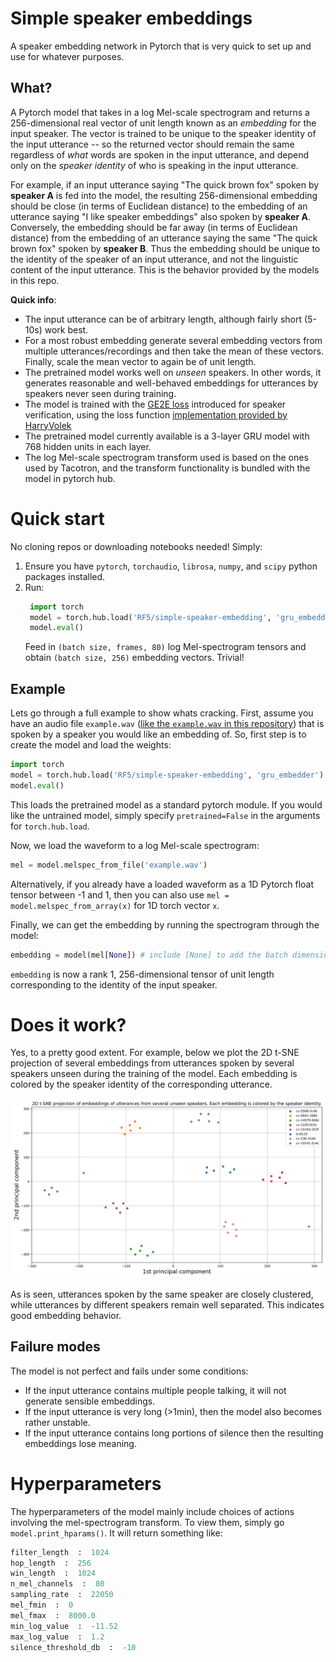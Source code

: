 # Simple speaker embeddings
A speaker embedding network in Pytorch that is very quick to set up and use for whatever purposes.

## What?
A Pytorch model that takes in a log Mel-scale spectrogram and returns a 256-dimensional real vector of unit length known as an _embedding_ for the input speaker.
The vector is trained to be unique to the speaker identity of the input utterance -- so the returned vector should remain the same regardless of _what_ words are spoken in the input utterance, and depend only on the _speaker identity_ of who is speaking in the input utterance.

For example, if an input utterance saying "The quick brown fox" spoken by **speaker A** is fed into the model, the resulting 256-dimensional embedding should be close (in terms of Euclidean distance) to the embedding of an utterance saying "I like speaker embeddings" also spoken by **speaker A**. 
Conversely, the embedding should be far away (in terms of Euclidean distance) from the embedding of an utterance saying the same "The quick brown fox" spoken by **speaker B**.
Thus the embedding should be unique to the identity of the speaker of an input utterance, and not the linguistic content of the input utterance.
This is the behavior provided by the models in this repo.

**Quick info**:
- The input utterance can be of arbitrary length, although fairly short (5-10s) work best.
- For a most robust embedding generate several embedding vectors from multiple utterances/recordings and then take the mean of these vectors. Finally, scale the mean vector to again be of unit length. 
- The pretrained model works well on _unseen_ speakers. In other words, it generates reasonable and well-behaved embeddings for utterances by speakers never seen during training.
- The model is trained with the [GE2E loss](https://arxiv.org/abs/1710.10467) introduced for speaker verification, using the loss function [implementation provided by HarryVolek](https://arxiv.org/abs/1710.10467)
- The pretrained model currently available is a 3-layer GRU model with 768 hidden units in each layer. 
- The log Mel-scale spectrogram transform used is based on the ones used by Tacotron, and the transform functionality is bundled with the model in pytorch hub.

# Quick start
No cloning repos or downloading notebooks needed! Simply:
1. Ensure you have `pytorch`, `torchaudio`, `librosa`, `numpy`, and `scipy` python packages installed. 
2. Run: 
   ```python
    import torch
    model = torch.hub.load('RF5/simple-speaker-embedding', 'gru_embedder')
    model.eval()
   ```
   Feed in `(batch size, frames, 80)` log Mel-spectrogram tensors and obtain `(batch size, 256)` embedding vectors. Trivial!

## Example
Lets go through a full example to show whats cracking.
First, assume you have an audio file `example.wav` ([like the `example.wav` in this repository](https://github.com/RF5/simple-speaker-embedding/raw/master/example.wav)) that is spoken by a speaker you would like an embedding of.
So, first step is to create the model and load the weights:

```python
import torch
model = torch.hub.load('RF5/simple-speaker-embedding', 'gru_embedder')
model.eval()
```
This loads the pretrained model as a standard pytorch module. If you would like the untrained model, simply specify `pretrained=False` in the arguments for `torch.hub.load`. 

Now, we load the waveform to a log Mel-scale spectrogram:
```python
mel = model.melspec_from_file('example.wav')
```
Alternatively, if you already have a loaded waveform as a 1D Pytorch float tensor between -1 and 1, then you can also use `mel = model.melspec_from_array(x)` for 1D torch vector `x`. 

Finally, we can get the embedding by running the spectrogram through the model:
```python
embedding = model(mel[None]) # include [None] to add the batch dimension
```
`embedding` is now a rank 1, 256-dimensional tensor of unit length corresponding to the identity of the input speaker.

# Does it work?
Yes, to a pretty good extent. For example, below we plot the 2D t-SNE projection of several embeddings from utterances spoken by several speakers unseen during the training of the model. Each embedding is colored by the speaker identity of the corresponding utterance.

![cool picture](tsne-embedding.svg)

As is seen, utterances spoken by the same speaker are closely clustered, while utterances by different speakers remain well separated. This indicates good embedding behavior.

## Failure modes
The model is not perfect and fails under some conditions:
- If the input utterance contains multiple people talking, it will not generate sensible embeddings.
- If the input utterance is very long (>1min), then the model also becomes rather unstable.
- If the input utterance contains long portions of silence then the resulting embeddings lose meaning. 

# Hyperparameters

The hyperparameters of the model mainly include choices of actions involving the mel-spectrogram transform. To view them, simply go `model.print_hparams()`. It will return something like:
```python
filter_length  :  1024
hop_length  :  256
win_length  :  1024
n_mel_channels  :  80
sampling_rate  :  22050
mel_fmin  :  0
mel_fmax  :  8000.0
min_log_value  :  -11.52
max_log_value  :  1.2
silence_threshold_db  :  -10
```